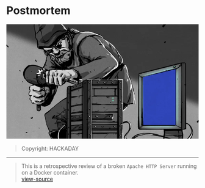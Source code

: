 # Postmortem

<div align="center">
 <img src="./img/pc-apache.webp" width="640" height="300" />
</div>

> Copyright: HACKADAY  


---
> This is a retrospective review of a broken `Apache HTTP Server` running on a Docker container.  
> [view-source](./postmortem.md)
